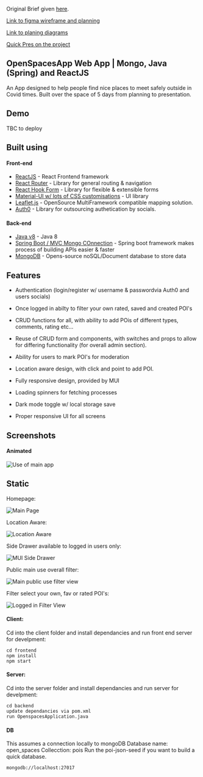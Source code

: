 Original Brief given [here](https://github.com/randomlyalex-codeclan/OpenSpacesApp/blob/main/openspaces_brief.md).

[Link to figma wireframe and planning](https://www.figma.com/files/project/25720481/OpenSpaces)

[Link to planing diagrams](https://github.com/randomlyalex-codeclan/OpenSpacesApp/tree/main/planning)

[Quick Pres on the project](https://docs.google.com/presentation/d/136gyZ701Z4ZlMoVBJ7lv_s6oZeflgGpfvWuPWa5XHWM/edit?usp=sharing)

## OpenSpacesApp Web App | Mongo, Java (Spring) and ReactJS

An App designed to help people find nice places to meet safely outside in Covid times.  Built over the space of 5 days from planning to presentation.

## Demo

TBC to deploy

## Built using

#### Front-end

- [ReactJS](https://reactjs.org/) - React Frontend framework 
- [React Router](https://reactrouter.com/) - Library for general routing & navigation
- [React Hook Form](https://react-hook-form.com/) - Library for flexible & extensible forms
- [Material-UI w/ lots of CSS customisations](https://material-ui.com/) - UI library
- [Leaflet.js](https://leafletjs.com/) - OpenSource MultiFramework compatible mapping solution.
- [Auth0](https://auth0.com/) - Library for outsourcing authetication by socials.

#### Back-end

- [Java v8](https://nodejs.org/en/) - Java 8
- [Spring Boot / MVC Mongo COnnection](https://spring.io/projects/spring-boot) - Spring boot framework makes process of building APIs easier & faster
- [MongoDB](https://www.mongodb.com/) - Opens-source noSQL/Document database to store data

## Features

- Authentication (login/register w/ username & passwordvia Auth0 and users socials)
- Once logged in abilty to filter your own rated, saved and created POI's
- CRUD functions for all, with ability to add POis of different types, comments, rating etc...
- Reuse of CRUD form and components, with switches and props to allow for differing functionality (for overall admin section).
- Ability for users to mark POI's for moderation

- Location aware design, with click and point to add POI.
- Fully responsive design, provided by MUI
- Loading spinners for fetching processes
- Dark mode toggle w/ local storage save
- Proper responsive UI for all screens


## Screenshots

#### Animated
![Use of main app](https://github.com/randomlyalex/OpenSpacesApp/blob/main/screenshots/mg9HuOX0mO.gif)

## Static
Homepage:

![Main Page](https://github.com/randomlyalex/OpenSpacesApp/blob/main/screenshots/Screenshot%202021-03-18%20at%2019.58.18.png)

Location Aware:

![Location Aware](https://github.com/randomlyalex/OpenSpacesApp/blob/main/screenshots/Screenshot%202021-03-18%20at%2019.59.24.png)

Side Drawer available to logged in users only:

![MUI Side Drawer](https://github.com/randomlyalex/OpenSpacesApp/blob/main/screenshots/Screenshot%202021-03-18%20at%2019.58.42.png)

Public main use overall filter:

![Main public use filter view](https://github.com/randomlyalex/OpenSpacesApp/blob/main/screenshots/Screenshot%202021-03-18%20at%2019.58.27.png)

Filter select your own, fav or rated POI's:

![Logged in Filter View](https://github.com/randomlyalex/OpenSpacesApp/blob/main/screenshots/Screenshot%202021-03-18%20at%2019.59.02.png?raw=true)



#### Client:

Cd into the client folder and install dependancies and run front end server for develpment:

```
cd frontend
npm install
npm start
```

#### Server:

Cd into the server folder and install dependancies and run server for develpment:

```
cd backend
update dependancies via pom.xml
run OpenspacesApplication.java
```

#### DB

This assumes a connection locally to mongoDB
Database name: open_spaces
Collecction: pois
Run the poi-json-seed if you want to build a quick database.

```
mongodb://localhost:27017
```





